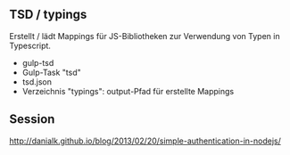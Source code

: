 ## TSD / typings
Erstellt / lädt Mappings für JS-Bibliotheken zur Verwendung von Typen in Typescript. 
- gulp-tsd
- Gulp-Task "tsd"
- tsd.json
- Verzeichnis "typings": output-Pfad für erstellte Mappings



## Session
http://danialk.github.io/blog/2013/02/20/simple-authentication-in-nodejs/
